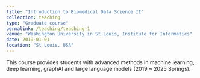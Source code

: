 ```yaml
---
title: "Introduction to Biomedical Data Science II"
collection: teaching
type: "Graduate course"
permalink: /teaching/teaching-1
venue: "Washington University in St Louis, Institute for Informatics"
date: 2019-01-01
location: "St Louis, USA"
---
```


This course provides students with advanced methods in machine learning, deep learning, graphAI and large language models (2019 ~ 2025 Springs).
